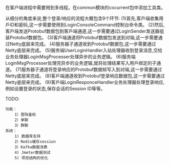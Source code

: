 在客户端进程中需要用到多线程，在common模块的cocurrent包中添加工具类。


从细分的⻆度来说,整个登录/响应的流程大概包含9个环节:
    (1)首先,客戶端收集用戶ID和密码,这一步需要使用到LoginConsoleCommand控制台命令类。
    (2)然后,客戶端发送Protobuf数据包到客戶端通道,这一步需要通过LoginSender发送器组装Protobuf数据包。
    (3)客戶端通道将Protobuf数据包发送到对端,这一步需要通过Netty底层来完成。
    (4)服务器子通道收到Protobuf数据包,这一步需要通过Netty底层来完成。
    (5)服务端UserLoginHandler入站处理器收到登录消息,交给业务处理器LoginMsgProcesser处理异步的业务逻辑。
    (6)服务端LoginMsgProcesser处理完异步的业务逻辑,就将处理结果写入用戶绑定的子通道。
    (7)服务器子通道将登录响应的Protobuf数据帧写入到对端,这一步需要通过Netty底层来完成。
    (8)客戶端通道收到Protobuf登录响应数据包,这一步需要通过Netty底层来完成。
    (9)客戶端LoginResponceHandler业务处理器处理登录响应,例如设置登录的状态,保存会话的Session ID等等。


TODO:
        
    功能：
        1）登陆鉴权
        2）单聊
        3）群聊
    系统：
        1) 数据库支持
        2）Redis缓存session
        3）Kafka数据消费
        4) Jmeter数据测试
        5) 项目结构的优化
